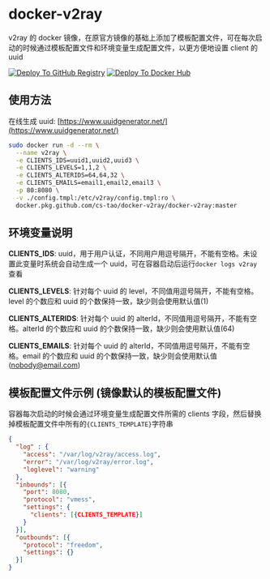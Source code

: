 # docker-v2ray

v2ray 的 docker 镜像，在原官方镜像的基础上添加了模板配置文件，可在每次启动的时候通过模板配置文件和环境变量生成配置文件，以更方便地设置 client 的 uuid

[![Deploy To GitHub Registry](https://github.com/CS-Tao/docker-v2ray/workflows/Deploy%20To%20GitHub%20Registry/badge.svg)](https://github.com/CS-Tao/docker-v2ray/packages/101776?version=master)
[![Deploy To Docker Hub](https://github.com/CS-Tao/docker-v2ray/workflows/Deploy%20To%20Docker%20Hub/badge.svg)](https://hub.docker.com/r/cstao/docker-v2ray)

## 使用方法

在线生成 uuid: [https://www.uuidgenerator.net/](https://www.uuidgenerator.net/)

```bash
sudo docker run -d --rm \
  --name v2ray \
  -e CLIENTS_IDS=uuid1,uuid2,uuid3 \
  -e CLIENTS_LEVELS=1,1,2 \
  -e CLIENTS_ALTERIDS=64,64,32 \
  -e CLIENTS_EMAILS=email1,email2,email3 \
  -p 80:8080 \
  -v ./config.tmpl:/etc/v2ray/config.tmpl:ro \
  docker.pkg.github.com/cs-tao/docker-v2ray/docker-v2ray:master
```

## 环境变量说明

**CLIENTS_IDS**: uuid，用于用户认证，不同用户用逗号隔开，不能有空格。未设置此变量时系统会自动生成一个 uuid，可在容器启动后运行`docker logs v2ray`查看

**CLIENTS_LEVELS**: 针对每个 uuid 的 level，不同值用逗号隔开，不能有空格。level 的个数应和 uuid 的个数保持一致，缺少则会使用默认值(1)

**CLIENTS_ALTERIDS**: 针对每个 uuid 的 alterId，不同值用逗号隔开，不能有空格。alterId 的个数应和 uuid 的个数保持一致，缺少则会使用默认值(64)

**CLIENTS_EMAILS**: 针对每个 uuid 的 alterId，不同值用逗号隔开，不能有空格。email 的个数应和 uuid 的个数保持一致，缺少则会使用默认值(nobody@email.com)

## 模板配置文件示例 (镜像默认的模板配置文件)

容器每次启动的时候会通过环境变量生成配置文件所需的 clients 字段，然后替换掉模板配置文件中所有的`{CLIENTS_TEMPLATE}`字符串

```json
{
  "log" : {
    "access": "/var/log/v2ray/access.log",
    "error": "/var/log/v2ray/error.log",
    "loglevel": "warning"
  },
  "inbounds": [{
    "port": 8080,
    "protocol": "vmess",
    "settings": {
      "clients": [{CLIENTS_TEMPLATE}]
    }
  }],
  "outbounds": [{
    "protocol": "freedom",
    "settings": {}
  }]
}
```
